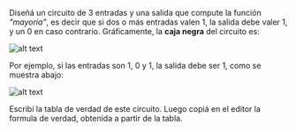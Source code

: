 Diseñá un circuito de 3 entradas y una salida que compute la función _"mayoría"_, es decir  que si dos o más entradas valen 1, la salida debe valer 1, y un 0 en caso contrario.  Gráficamente, la **caja negra** del circuito es:

![alt text](https://github.com/Orga-UNQ/mumuki-guia-bajo-nivel-logica-digital/blob/master/cajanegra3entradas.png?raw=true "Caja negra del circuito mayoría")

Por ejemplo, si las entradas son 1, 0 y 1, la salida debe ser 1, como se muestra abajo:

![alt text](https://github.com/Orga-UNQ/mumuki-guia-bajo-nivel-logica-digital/blob/master/casoMayoria.png?raw=true "mayoría, caso")

Escribí la tabla de verdad de este circuito. Luego copiá en el editor la formula de verdad, obtenida a partir de la tabla.

